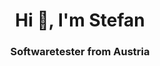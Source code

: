 <h1 align="center">Hi 👋, I'm Stefan</h1>
<h3 align="center">Softwaretester from Austria</h3>

<p align="left">
</p>
